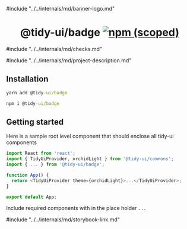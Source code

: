 #include "../../internals/md/banner-logo.md"

<h1 align="center">
  @tidy-ui/badge
  <a href="https://www.npmjs.com/package/@tidy-ui/badge">
    <img alt="npm (scoped)" src="https://img.shields.io/npm/v/@tidy-ui/badge" />
  </a>
</h1>
#include "../../internals/md/checks.md"

#include "../../internals/md/project-description.md"

## Installation

```cmd
yarn add @tidy-ui/badge
```

```cmd
npm i @tidy-ui/badge
```

## Getting started

Here is a sample root level component that should enclose all tidy-ui components

```typescript
import React from 'react';
import { TidyUiProvider, orchidLight } from '@tidy-ui/commons';
import { ... } from '@tidy-ui/badge';

function App() {
  return <TidyUiProvider theme={orchidLight}>...</TidyUiProvider>;
}

export default App;
```

Include required components with in the place holder `...`

#include "../../internals/md/storybook-link.md"

